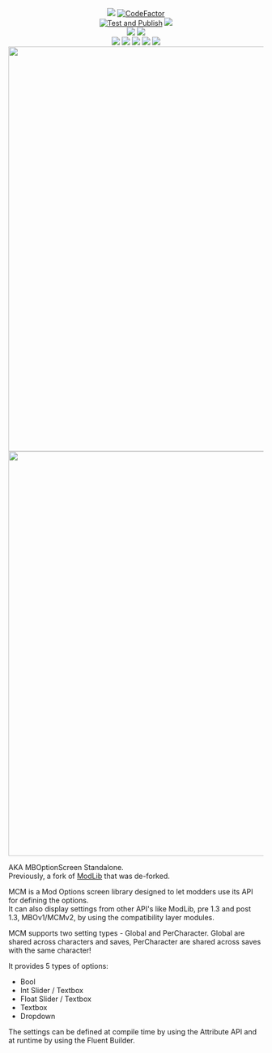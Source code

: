 <p align="center">
   <a href="https://github.com/Aragas/Bannerlord.MBOptionScreen" alt="Lines Of Code">
   <img src="https://tokei.rs/b1/github/Aragas/Bannerlord.MBOptionScreen?category=code" /></a>
   <a href="https://www.codefactor.io/repository/github/aragas/bannerlord.mboptionscreen"><img src="https://www.codefactor.io/repository/github/aragas/bannerlord.mboptionscreen/badge" alt="CodeFactor" /></a>
   </br>
   <a href="https://github.com/Aragas/Bannerlord.MBOptionScreen/actions?query=workflow%3A%22Test%20and%20Publish%22"><img src="https://github.com/Aragas/Bannerlord.MBOptionScreen/workflows/Test%20and%20Publish/badge.svg?branch=dev" alt="Test and Publish" /></a>
   <a href="https://codecov.io/gh/Aragas/Bannerlord.MBOptionScreen"><img src="https://codecov.io/gh/Aragas/Bannerlord.MBOptionScreen/branch/dev/graph/badge.svg" />
   </a>
   </br>
   <a href="https://www.nuget.org/packages/Bannerlord.MCM" alt="NuGet Bannerlord.MCM">
   <img src="https://img.shields.io/nuget/v/Bannerlord.MCM.svg?label=NuGet%20Bannerlord.MCM&colorB=blue" /></a>
   <a href="https://mcm.bannerlord.aragas.org/">
   <img src="https://img.shields.io/badge/Documentation-%F0%9F%94%8D-blue?style=flat" /></a>
   </br>
   <a href="https://www.nexusmods.com/mountandblade2bannerlord/mods/612" alt="Nexus Mod Configuration Menu">
   <img src="https://img.shields.io/badge/Nexus-Mod%20Configuration%20Menu-yellow.svg" /></a>
   <a href="https://www.nexusmods.com/mountandblade2bannerlord/mods/612" alt="Nexus Mod Configuration Menu">
   <img src="https://img.shields.io/endpoint?url=https%3A%2F%2Fnexusmods-version-pzk4e0ejol6j.runkit.sh%3FgameId%3Dmountandblade2bannerlord%26modId%3D612" /></a>
   <a href="https://www.nexusmods.com/mountandblade2bannerlord/mods/612" alt="Nexus Mod Configuration Menu">
   <img src="https://img.shields.io/endpoint?url=https%3A%2F%2Fnexusmods-downloads-ayuqql60xfxb.runkit.sh%2F%3Ftype%3Dunique%26gameId%3D3174%26modId%3D612" /></a>
   <a href="https://www.nexusmods.com/mountandblade2bannerlord/mods/612" alt="Nexus Mod Configuration Menu">
   <img src="https://img.shields.io/endpoint?url=https%3A%2F%2Fnexusmods-downloads-ayuqql60xfxb.runkit.sh%2F%3Ftype%3Dtotal%26gameId%3D3174%26modId%3D612" /></a>
   <a href="https://www.nexusmods.com/mountandblade2bannerlord/mods/612" alt="Nexus Mod Configuration Menu">
   <img src="https://img.shields.io/endpoint?url=https%3A%2F%2Fnexusmods-downloads-ayuqql60xfxb.runkit.sh%2F%3Ftype%3Dviews%26gameId%3D3174%26modId%3D612" /></a>
   </br>
   <img src="https://staticdelivery.nexusmods.com/mods/3174/images/headers/612_1592411190.jpg" width="800">
   </br>
   <img src="https://github.com/Aragas/Bannerlord.MBOptionScreen/blob/dev/resources/main.png?raw=true" width="800">
</p>



AKA MBOptionScreen Standalone.  
Previously, a fork of [ModLib](https://github.com/mipen/ModLib) that was de-forked.  
  
MCM is a Mod Options screen library designed to let modders use its API for defining the options.  
It can also display settings from other API's like ModLib, pre 1.3 and post 1.3, MBOv1/MCMv2, by using the compatibility layer modules.  
  
MCM supports two setting types - Global and PerCharacter. Global are shared across characters and saves, PerCharacter are shared across saves with the same character!  
  
It provides 5 types of options:
* Bool
* Int Slider / Textbox
* Float Slider / Textbox 
* Textbox
* Dropdown  
  
The settings can be defined at compile time by using the Attribute API and at runtime by using the Fluent Builder.  
